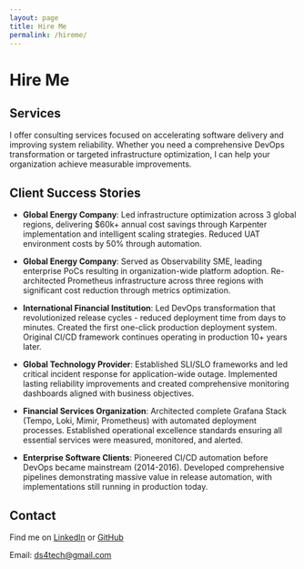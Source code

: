 ```yaml
---
layout: page
title: Hire Me
permalink: /hireme/
---
```


# Hire Me

## Services

I offer consulting services focused on accelerating software delivery and improving system reliability. Whether you need a comprehensive DevOps transformation or targeted infrastructure optimization, I can help your organization achieve measurable improvements.

## Client Success Stories

* **Global Energy Company**: Led infrastructure optimization across 3 global regions, delivering $60k+ annual cost savings through Karpenter implementation and intelligent scaling strategies. Reduced UAT environment costs by 50% through automation.

* **Global Energy Company**: Served as Observability SME, leading enterprise PoCs resulting in organization-wide platform adoption. Re-architected Prometheus infrastructure across three regions with significant cost reduction through metrics optimization.

* **International Financial Institution**: Led DevOps transformation that revolutionized release cycles - reduced deployment time from days to minutes. Created the first one-click production deployment system. Original CI/CD framework continues operating in production 10+ years later.

* **Global Technology Provider**: Established SLI/SLO frameworks and led critical incident response for application-wide outage. Implemented lasting reliability improvements and created comprehensive monitoring dashboards aligned with business objectives.

* **Financial Services Organization**: Architected complete Grafana Stack (Tempo, Loki, Mimir, Prometheus) with automated deployment processes. Established operational excellence standards ensuring all essential services were measured, monitored, and alerted.

* **Enterprise Software Clients**: Pioneered CI/CD automation before DevOps became mainstream (2014-2016). Developed comprehensive pipelines demonstrating massive value in release automation, with implementations still running in production today.


## Contact

Find me on [LinkedIn](https://www.linkedin.com/in/mat-szymczyk/) or [GitHub](https://github.com/ds4tech)

Email: ds4tech@gmail.com